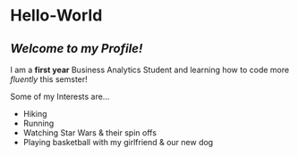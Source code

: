 # Hello-World

## *Welcome to my Profile!*

I am a **first year** Business Analytics Student and learning how to code more *fluently* this semster! 

Some of my Interests are...
- Hiking
- Running
- Watching Star Wars & their spin offs
- Playing basketball with my girlfriend & our new dog
